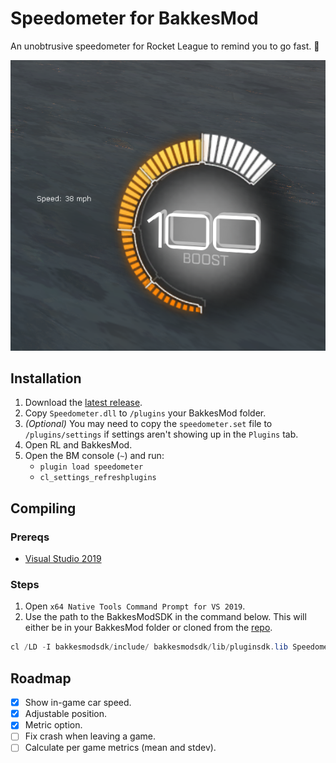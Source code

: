 # Speedometer for BakkesMod

An unobtrusive speedometer for Rocket League to remind you to go fast. 🌠

![Preview](https://raw.githubusercontent.com/mtimkovich/SpeedometerPlugin/main/preview.png)

## Installation

1. Download the [latest release][release].
2. Copy `Speedometer.dll` to `/plugins` your BakkesMod folder.
3. _(Optional)_ You may need to copy the `speedometer.set` file to `/plugins/settings` if settings
   aren't showing up in the `Plugins` tab.
5. Open RL and BakkesMod.
6. Open the BM console (`~`) and run:
    - `plugin load speedometer`
    - `cl_settings_refreshplugins`

## Compiling

### Prereqs

- [Visual Studio 2019][vs]

### Steps

1. Open `x64 Native Tools Command Prompt for VS 2019`.
2. Use the path to the BakkesModSDK in the command below. This will either be in your BakkesMod
folder or cloned from the [repo][bakkessdk].

```powershell
cl /LD -I bakkesmodsdk/include/ bakkesmodsdk/lib/pluginsdk.lib Speedometer.cpp
```

## Roadmap

- [x] Show in-game car speed.
- [x] Adjustable position.
- [x] Metric option.
- [ ] Fix crash when leaving a game.
- [ ] Calculate per game metrics (mean and stdev).

[release]: https://github.com/mtimkovich/SpeedometerPlugin/releases
[vs]: https://visualstudio.microsoft.com/
[bakkessdk]: https://github.com/bakkesmodorg/BakkesModSDK
